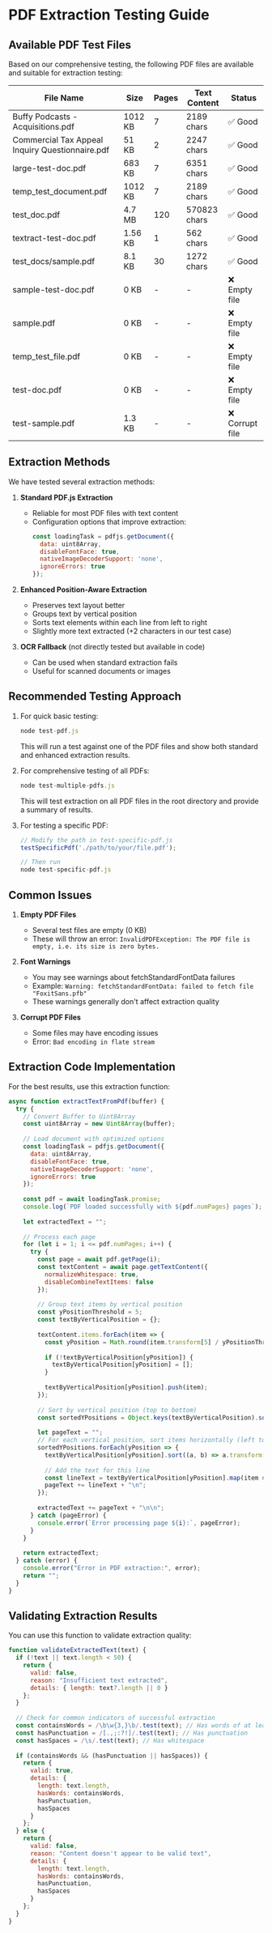 # PDF Extraction Testing Guide

## Available PDF Test Files

Based on our comprehensive testing, the following PDF files are available and suitable for extraction testing:

| File Name | Size | Pages | Text Content | Status |
|-----------|------|-------|-------------|--------|
| Buffy Podcasts - Acquisitions.pdf | 1012 KB | 7 | 2189 chars | ✅ Good |
| Commercial Tax Appeal Inquiry Questionnaire.pdf | 51 KB | 2 | 2247 chars | ✅ Good |
| large-test-doc.pdf | 683 KB | 7 | 6351 chars | ✅ Good |
| temp_test_document.pdf | 1012 KB | 7 | 2189 chars | ✅ Good |
| test_doc.pdf | 4.7 MB | 120 | 570823 chars | ✅ Good |
| textract-test-doc.pdf | 1.56 KB | 1 | 562 chars | ✅ Good |
| test_docs/sample.pdf | 8.1 KB | 30 | 1272 chars | ✅ Good |
| sample-test-doc.pdf | 0 KB | - | - | ❌ Empty file |
| sample.pdf | 0 KB | - | - | ❌ Empty file |
| temp_test_file.pdf | 0 KB | - | - | ❌ Empty file |
| test-doc.pdf | 0 KB | - | - | ❌ Empty file |
| test-sample.pdf | 1.3 KB | - | - | ❌ Corrupt file |

## Extraction Methods

We have tested several extraction methods:

1. **Standard PDF.js Extraction**
   - Reliable for most PDF files with text content
   - Configuration options that improve extraction:
     ```javascript
     const loadingTask = pdfjs.getDocument({ 
       data: uint8Array,
       disableFontFace: true,
       nativeImageDecoderSupport: 'none',
       ignoreErrors: true
     });
     ```

2. **Enhanced Position-Aware Extraction**
   - Preserves text layout better
   - Groups text by vertical position
   - Sorts text elements within each line from left to right
   - Slightly more text extracted (+2 characters in our test case)

3. **OCR Fallback** (not directly tested but available in code)
   - Can be used when standard extraction fails
   - Useful for scanned documents or images

## Recommended Testing Approach

1. For quick basic testing:
   ```javascript
   node test-pdf.js
   ```
   This will run a test against one of the PDF files and show both standard and enhanced extraction results.

2. For comprehensive testing of all PDFs:
   ```javascript
   node test-multiple-pdfs.js
   ```
   This will test extraction on all PDF files in the root directory and provide a summary of results.

3. For testing a specific PDF:
   ```javascript
   // Modify the path in test-specific-pdf.js
   testSpecificPdf('./path/to/your/file.pdf');
   
   // Then run
   node test-specific-pdf.js
   ```

## Common Issues

1. **Empty PDF Files**
   - Several test files are empty (0 KB)
   - These will throw an error: `InvalidPDFException: The PDF file is empty, i.e. its size is zero bytes.`

2. **Font Warnings**
   - You may see warnings about fetchStandardFontData failures
   - Example: `Warning: fetchStandardFontData: failed to fetch file "FoxitSans.pfb"`
   - These warnings generally don't affect extraction quality

3. **Corrupt PDF Files**
   - Some files may have encoding issues
   - Error: `Bad encoding in flate stream`

## Extraction Code Implementation

For the best results, use this extraction function:

```javascript
async function extractTextFromPdf(buffer) {
  try {
    // Convert Buffer to Uint8Array
    const uint8Array = new Uint8Array(buffer);
    
    // Load document with optimized options
    const loadingTask = pdfjs.getDocument({ 
      data: uint8Array,
      disableFontFace: true,
      nativeImageDecoderSupport: 'none',
      ignoreErrors: true
    });
    
    const pdf = await loadingTask.promise;
    console.log(`PDF loaded successfully with ${pdf.numPages} pages`);
    
    let extractedText = "";
    
    // Process each page
    for (let i = 1; i <= pdf.numPages; i++) {
      try {
        const page = await pdf.getPage(i);
        const textContent = await page.getTextContent({
          normalizeWhitespace: true,
          disableCombineTextItems: false
        });
        
        // Group text items by vertical position
        const yPositionThreshold = 5;
        const textByVerticalPosition = {};
        
        textContent.items.forEach(item => {
          const yPosition = Math.round(item.transform[5] / yPositionThreshold) * yPositionThreshold;
          
          if (!textByVerticalPosition[yPosition]) {
            textByVerticalPosition[yPosition] = [];
          }
          
          textByVerticalPosition[yPosition].push(item);
        });
        
        // Sort by vertical position (top to bottom)
        const sortedYPositions = Object.keys(textByVerticalPosition).sort((a, b) => b - a);
        
        let pageText = "";
        // For each vertical position, sort items horizontally (left to right)
        sortedYPositions.forEach(yPosition => {
          textByVerticalPosition[yPosition].sort((a, b) => a.transform[4] - b.transform[4]);
          
          // Add the text for this line
          const lineText = textByVerticalPosition[yPosition].map(item => item.str).join(" ");
          pageText += lineText + "\n";
        });
        
        extractedText += pageText + "\n\n";
      } catch (pageError) {
        console.error(`Error processing page ${i}:`, pageError);
      }
    }
    
    return extractedText;
  } catch (error) {
    console.error("Error in PDF extraction:", error);
    return "";
  }
}
```

## Validating Extraction Results

You can use this function to validate extraction quality:

```javascript
function validateExtractedText(text) {
  if (!text || text.length < 50) {
    return {
      valid: false,
      reason: "Insufficient text extracted",
      details: { length: text?.length || 0 }
    };
  }
  
  // Check for common indicators of successful extraction
  const containsWords = /\b\w{3,}\b/.test(text); // Has words of at least 3 chars
  const hasPunctuation = /[.,;:?!]/.test(text); // Has punctuation
  const hasSpaces = /\s/.test(text); // Has whitespace
  
  if (containsWords && (hasPunctuation || hasSpaces)) {
    return {
      valid: true,
      details: {
        length: text.length,
        hasWords: containsWords,
        hasPunctuation,
        hasSpaces
      }
    };
  } else {
    return {
      valid: false,
      reason: "Content doesn't appear to be valid text",
      details: {
        length: text.length,
        hasWords: containsWords,
        hasPunctuation,
        hasSpaces
      }
    };
  }
}
``` 